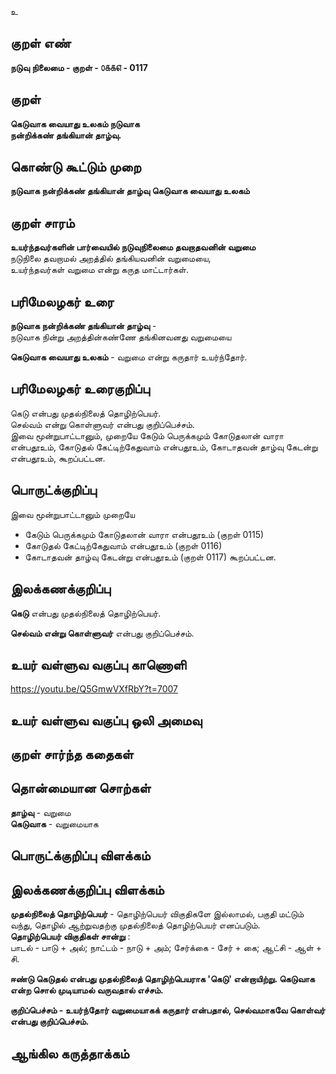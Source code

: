 உ

## குறள் எண் 

**நடுவு நிலைமை - குறள் - ௦௧௧௭ - 0117**  

## குறள் 

**கெடுவாக வையாது உலகம் நடுவாக  
நன்றிக்கண் தங்கியான் தாழ்வு.**

## கொண்டு கூட்டும் முறை

**நடுவாக நன்றிக்கண் தங்கியான் தாழ்வு கெடுவாக வையாது உலகம்**  

## குறள் சாரம் 

**உயர்ந்தவர்களின் பார்வையில் நடுவுநிலைமை  தவறாதவனின் வறுமை**  
நடுநிலை தவறாமல் அறத்தில் தங்கியவனின் வறுமையை,   
உயர்ந்தவர்கள் வறுமை என்று கருத மாட்டார்கள்.  

## பரிமேலழகர் உரை

**நடுவாக நன்றிக்கண் தங்கியான் தாழ்வு** -  
நடுவாக நின்று அறத்தின்கண்ணே தங்கினவனது வறுமையை  

**கெடுவாக வையாது உலகம்** - வறுமை என்று கருதார் உயர்ந்தோர்.

## பரிமேலழகர் உரைகுறிப்பு   

கெடு என்பது முதல்நிலைத் தொழிற்பெயர்.  
செல்வம் என்று கொள்ளுவர் என்பது குறிப்பெச்சம்.  
இவை மூன்றுபாட்டானும், முறையே கேடும் பெருக்கமும் கோடுதலான் வாரா என்பதூஉம், கோடுதல் கேட்டிற்கேதுவாம் என்பதூஉம், கோடாதவன் தாழ்வு கேடன்று என்பதூஉம், கூறப்பட்டன.  

## பொருட்க்குறிப்பு 

இவை மூன்றுபாட்டானும் முறையே  
* கேடும் பெருக்கமும் கோடுதலான் வாரா என்பதூஉம்	(குறள் 0115)  
* கோடுதல் கேட்டிற்கேதுவாம் என்பதூஉம் (குறள் 0116)  
* கோடாதவன் தாழ்வு கேடன்று என்பதூஉம்	(குறள் 0117) கூறப்பட்டன.  

## இலக்கணக்குறிப்பு  

**கெடு** என்பது முதல்நிலைத் தொழிற்பெயர்.  

**செல்வம் என்று கொள்ளுவர்** என்பது குறிப்பெச்சம். 

## உயர் வள்ளுவ வகுப்பு காணொளி

https://youtu.be/Q5GmwVXfRbY?t=7007

## உயர் வள்ளுவ வகுப்பு ஒலி அமைவு 

 
## குறள் சார்ந்த கதைகள் 


## தொன்மையான சொற்கள்

**தாழ்வு** - வறுமை   
**கெடுவாக** - வறுமையாக   

## பொருட்க்குறிப்பு விளக்கம்


## இலக்கணக்குறிப்பு விளக்கம்

**முதல்நிலைத் தொழிற்பெயர்** - தொழிற்பெயர் விகுதிகளே இல்லாமல், பகுதி மட்டும் வந்து, தொழில் ஆற்றுவதற்கு முதல்நிலைத் தொழிற்பெயர் எனப்படும்.   
**தொழிற்பெயர் விகுதிகள் சான்று** :    
பாடல் - பாடு + அல்;  நாட்டம் - நாடு + அம்;  சேர்க்கை - சேர் + கை;  ஆட்சி - ஆள் + சி.

**ஈண்டு கெடுதல் என்பது முதல்நிலைத் தொழிற்பெயராக 'கெடு' என்றாயிற்று. கெடுவாக என்ற சொல் முடியாமல் வருவதால் எச்சம்.**  

**குறிப்பெச்சம் - உயர்ந்தோர் வறுமையாகக் கருதார் என்பதால், செல்வமாகவே கொள்வர் என்பது குறிப்பெச்சம்.**

## ஆங்கில கருத்தாக்கம் 



